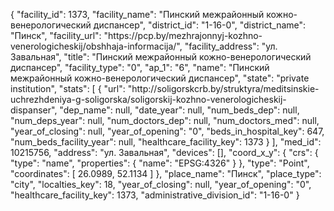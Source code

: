 {
    "facility_id": 1373,
    "facility_name": "Пинский межрайонный кожно-венерологический диспансер",
    "district_id": "1-16-0",
    "district_name": "Пинск",
    "facility_url": "https:\/\/pcp.by\/mezhrajonnyj-kozhno-venerologicheskij\/obshhaja-informacija\/",
    "facility_address": "ул. Завальная",
    "title": "Пинский межрайонный кожно-венерологический диспансер",
    "facility_type": "0",
    "ap_1": "6",
    "name": "Пинский межрайонный кожно-венерологический диспансер",
    "state": "private institution",
    "stats": [
        {
            "url": "http:\/\/soligorskcrb.by\/struktyra\/meditsinskie-uchrezhdeniya-g-soligorska\/soligorskij-kozhno-venerologicheskij-dispanser",
            "dep_name": null,
            "date_year": null,
            "num_beds_dep": null,
            "num_deps_year": null,
            "num_doctors_dep": null,
            "num_doctors_med": null,
            "year_of_closing": null,
            "year_of_opening": "0",
            "beds_in_hospital_key": 647,
            "num_beds_facility_year": null,
            "healthcare_facility_key": 1373
        }
    ],
    "med_id": 10215756,
    "address": "ул. Завальная",
    "devices": [],
    "coord_x_y": {
        "crs": {
            "type": "name",
            "properties": {
                "name": "EPSG:4326"
            }
        },
        "type": "Point",
        "coordinates": [
            26.0989,
            52.1134
        ]
    },
    "place_name": "Пинск",
    "place_type": "city",
    "localties_key": 18,
    "year_of_closing": null,
    "year_of_opening": "0",
    "healthcare_facility_key": 1373,
    "administrative_division_id": "1-16-0"
}